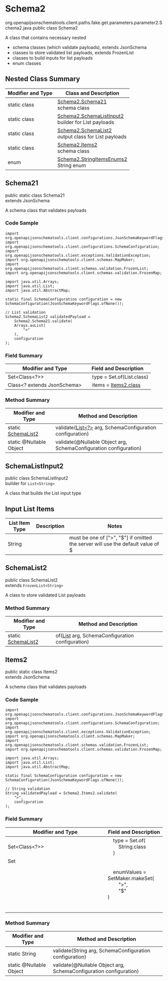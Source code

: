 # Schema2
org.openapijsonschematools.client.paths.fake.get.parameters.parameter2.Schema2.java
public class Schema2

A class that contains necessary nested
- schema classes (which validate payloads), extends JsonSchema
- classes to store validated list payloads, extends FrozenList
- classes to build inputs for list payloads
- enum classes

## Nested Class Summary
| Modifier and Type | Class and Description |
| ----------------- | ---------------------- |
| static class | [Schema2.Schema21](#schema21)<br> schema class |
| static class | [Schema2.SchemaListInput2](#schemalistinput2)<br> builder for List payloads |
| static class | [Schema2.SchemaList2](#schemalist2)<br> output class for List payloads |
| static class | [Schema2.Items2](#items2)<br> schema class |
| enum | [Schema2.StringItemsEnums2]()<br>String enum |

## Schema21
public static class Schema21<br>
extends JsonSchema

A schema class that validates payloads

### Code Sample
```
import org.openapijsonschematools.client.configurations.JsonSchemaKeywordFlags;
import org.openapijsonschematools.client.configurations.SchemaConfiguration;
import org.openapijsonschematools.client.exceptions.ValidationException;
import org.openapijsonschematools.client.schemas.MapMaker;
import org.openapijsonschematools.client.schemas.validation.FrozenList;
import org.openapijsonschematools.client.schemas.validation.FrozenMap;

import java.util.Arrays;
import java.util.List;
import java.util.AbstractMap;

static final SchemaConfiguration configuration = new SchemaConfiguration(JsonSchemaKeywordFlags.ofNone());

// List validation
Schema2.SchemaList2 validatedPayload =
    Schema2.Schema21.validate(
    Arrays.asList(
        ">"
    ),
    configuration
);
```

### Field Summary
| Modifier and Type | Field and Description |
| ----------------- | ---------------------- |
| Set<Class<?>> | &nbsp;&nbsp;&nbsp;&nbsp;type = Set.of(List.class)<br/> |
| Class<? extends JsonSchema> | &nbsp;&nbsp;&nbsp;&nbsp;items = [Items2.class](#items2)<br> |

### Method Summary
| Modifier and Type | Method and Description |
| ----------------- | ---------------------- |
| static [SchemaList2](#schemalist2) | validate([List<?>](#schemalistinput2) arg, SchemaConfiguration configuration) |
| static @Nullable Object | validate(@Nullable Object arg, SchemaConfiguration configuration) |
## SchemaListInput2
public class SchemaListInput2<br>
builder for `List<String>`

A class that builds the List input type

## Input List Items
List Item Type | Description | Notes
-------------------- | ------------- | -------------
String |  | must be one of [">", "$"] if omitted the server will use the default value of $

## SchemaList2
public class SchemaList2<br>
extends `FrozenList<String>`

A class to store validated List payloads

### Method Summary
| Modifier and Type | Method and Description |
| ----------------- | ---------------------- |
| static [SchemaList2](#schemalist2) | of([List<String>](#schemalistinput2) arg, SchemaConfiguration configuration) |

## Items2
public static class Items2<br>
extends JsonSchema

A schema class that validates payloads

### Code Sample
```
import org.openapijsonschematools.client.configurations.JsonSchemaKeywordFlags;
import org.openapijsonschematools.client.configurations.SchemaConfiguration;
import org.openapijsonschematools.client.exceptions.ValidationException;
import org.openapijsonschematools.client.schemas.MapMaker;
import org.openapijsonschematools.client.schemas.validation.FrozenList;
import org.openapijsonschematools.client.schemas.validation.FrozenMap;

import java.util.Arrays;
import java.util.List;
import java.util.AbstractMap;

static final SchemaConfiguration configuration = new SchemaConfiguration(JsonSchemaKeywordFlags.ofNone());

// String validation
String validatedPayload = Schema2.Items2.validate(
    ">",
    configuration
);
```

### Field Summary
| Modifier and Type | Field and Description |
| ----------------- | ---------------------- |
| Set<Class<?>> | &nbsp;&nbsp;&nbsp;&nbsp;type = Set.of(<br/>&nbsp;&nbsp;&nbsp;&nbsp;&nbsp;&nbsp;&nbsp;&nbsp;String.class<br/>&nbsp;&nbsp;&nbsp;&nbsp;)<br/> |
| Set<Object> | &nbsp;&nbsp;&nbsp;&nbsp;enumValues = SetMaker.makeSet(<br>&nbsp;&nbsp;&nbsp;&nbsp;&nbsp;&nbsp;&nbsp;&nbsp;">",<br>&nbsp;&nbsp;&nbsp;&nbsp;&nbsp;&nbsp;&nbsp;&nbsp;"$"<br>)<br> |

### Method Summary
| Modifier and Type | Method and Description |
| ----------------- | ---------------------- |
| static String | validate(String arg, SchemaConfiguration configuration) |
| static @Nullable Object | validate(@Nullable Object arg, SchemaConfiguration configuration) |